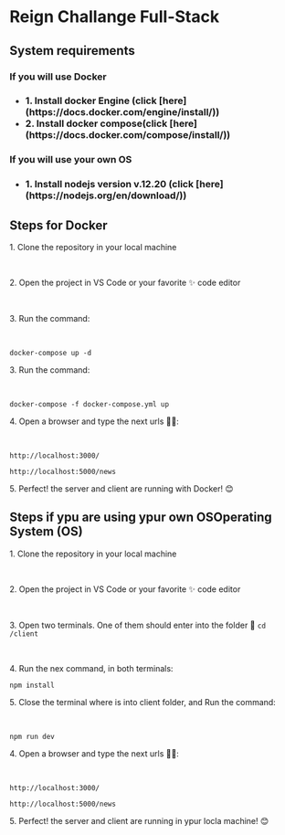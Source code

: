 <h1>Reign Challange Full-Stack</h1>

<h2>System requirements</h2>
<h3>If you will use Docker<h3>
<ul>
<li>1. Install docker Engine (click [here](https://docs.docker.com/engine/install/))</li>
<li>2. Install docker compose(click [here](https://docs.docker.com/compose/install/)) </li>
</ul>

<h3>If you will use your own OS<h3>
<ul>
<li>1. Install nodejs version v.12.20 (click [here](https://nodejs.org/en/download/))</li>
</ul>

<h2>Steps for Docker</h2>
<p> 1. Clone the repository in your local machine<p></br>
<p> 2. Open the project in VS Code or your favorite ✨ code editor</p></br>
<p> 3. Run the command:</p> </br>
<p></p><code>docker-compose up -d</code></br>

<p> 3. Run the command:</p> </br>
<p></p><code>docker-compose -f docker-compose.yml up</code></br>

<p> 4. Open a browser and type the next urls 🐱‍💻:</p></br>
<p></p><code>http://localhost:3000/</code></br>
<p></p><code>http://localhost:5000/news</code></br>

<p> 5. Perfect! the server and client are running with Docker! 😊</p>


<h2>Steps if ypu are using ypur own OSOperating System (OS)</h2>
<p> 1. Clone the repository in your local machine<p></br>
<p> 2. Open the project in VS Code or your favorite ✨ code editor</p></br>
<p> 3. Open two terminals. One of them should enter into the folder 📁 <code>cd /client</code> </p> </br>
<p> 4. Run the nex command, in both terminals:</p>
<p></p><code>npm install</code></br>

<p> 5. Close the terminal where is into client folder, and Run the command:</p> </br>
<p></p><code>npm run dev</code></br>

<p> 4. Open a browser and type the next urls 🐱‍💻:</p></br>
<p></p><code>http://localhost:3000/</code></br>
<p></p><code>http://localhost:5000/news</code></br>

<p> 5. Perfect! the server and client are running in ypur locla machine! 😊</p>

